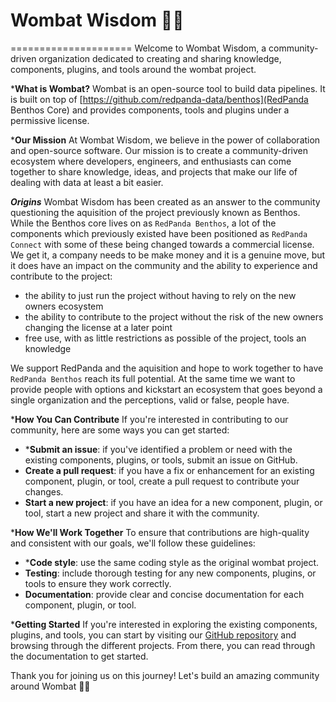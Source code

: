 # Wombat Wisdom 🐰💡
=====================
Welcome to Wombat Wisdom, a community-driven organization dedicated to creating and sharing knowledge, components, plugins, and tools around the wombat project.

***What is Wombat?**
Wombat is an open-source tool to build data pipelines. It is built on top of [https://github.com/redpanda-data/benthos](RedPanda Benthos Core) and provides components, tools and plugins under a permissive license.

***Our Mission**
At Wombat Wisdom, we believe in the power of collaboration and open-source software. Our mission is to create a community-driven ecosystem where developers, engineers, and enthusiasts can come together to share knowledge, ideas, and projects that make our life of dealing with data at least a bit easier.

***Origins***
Wombat Wisdom has been created as an answer to the community questioning the aquisition of the project previously known as Benthos. While the Benthos core lives on as `RedPanda Benthos`, a lot of the components which previously existed have been positioned as `RedPanda Connect` with some of these being changed towards a commercial license. We get it, a company needs to be make money and it is a genuine move, but it does have an impact on the community and the ability to experience and contribute to the project:

- the ability to just run the project without having to rely on the new owners ecosystem
- the ability to contribute to the project without the risk of the new owners changing the license at a later point
- free use, with as little restrictions as possible of the project, tools an knowledge

We support RedPanda and the aquisition and hope to work together to have `RedPanda Benthos` reach its full potential. At the same time we want to provide people with options and kickstart an ecosystem that goes beyond a single organization and the perceptions, valid or false, people have.

***How You Can Contribute**
If you're interested in contributing to our community, here are some ways you can get started:

* ***Submit an issue**: if you've identified a problem or need with the existing components, plugins, or tools, submit an issue on GitHub.
* **Create a pull request**: if you have a fix or enhancement for an existing component, plugin, or tool, create a pull request to contribute your changes.
* **Start a new project**: if you have an idea for a new component, plugin, or tool, start a new project and share it with the community.

***How We'll Work Together**
To ensure that contributions are high-quality and consistent with our goals, we'll follow these guidelines:

* ***Code style**: use the same coding style as the original wombat project.
* **Testing**: include thorough testing for any new components, plugins, or tools to ensure they work correctly.
* **Documentation**: provide clear and concise documentation for each component, plugin, or tool.

***Getting Started**
If you're interested in exploring the existing components, plugins, and tools, you can start by visiting our [GitHub repository](https://github.com/wombatwisdom) and browsing through the different projects. From there, you can read through the documentation to get started.

Thank you for joining us on this journey! Let's build an amazing community around Wombat 💪🐰
